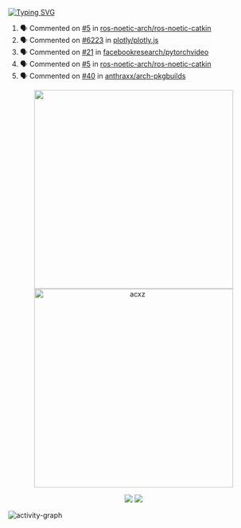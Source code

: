 [![Typing SVG](https://readme-typing-svg.herokuapp.com?size=16&color=AFFFA3&multiline=true&height=75&lines=contributing+to+robotics%2Faerospace%2Fml%2Fgpu+software;packaging+it+for+archlinux;ricer)](https://git.io/typing-svg)

<!--START_SECTION:activity-->
1. 🗣 Commented on [#5](https://github.com/ros-noetic-arch/ros-noetic-catkin/issues/5) in [ros-noetic-arch/ros-noetic-catkin](https://github.com/ros-noetic-arch/ros-noetic-catkin)
2. 🗣 Commented on [#6223](https://github.com/plotly/plotly.js/issues/6223) in [plotly/plotly.js](https://github.com/plotly/plotly.js)
3. 🗣 Commented on [#21](https://github.com/facebookresearch/pytorchvideo/issues/21) in [facebookresearch/pytorchvideo](https://github.com/facebookresearch/pytorchvideo)
4. 🗣 Commented on [#5](https://github.com/ros-noetic-arch/ros-noetic-catkin/issues/5) in [ros-noetic-arch/ros-noetic-catkin](https://github.com/ros-noetic-arch/ros-noetic-catkin)
5. 🗣 Commented on [#40](https://github.com/anthraxx/arch-pkgbuilds/issues/40) in [anthraxx/arch-pkgbuilds](https://github.com/anthraxx/arch-pkgbuilds)
<!--END_SECTION:activity-->

<p align="center">
  <img width="400em" src=https://github-readme-stats.vercel.app/api?username=acxz&include_all_commits=true&show_icons=true />
  <img width="400em" src="https://github-readme-streak-stats.herokuapp.com/?user=acxz&" alt="acxz" />
</p>

<p align="center">
  <img src=https://github-readme-stats.vercel.app/api/top-langs/?username=acxz&layout=compact />
  <img src=https://github-profile-trophy.vercel.app/?username=acxz&row=2&column=4 />
</p>

![activity-graph](https://activity-graph.herokuapp.com/graph?username=acxz&theme=aqua)
